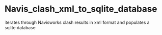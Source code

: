 # Navis_clash_xml_to_sqlite_database
iterates through Navisworks clash results in xml format and populates a sqlite database
